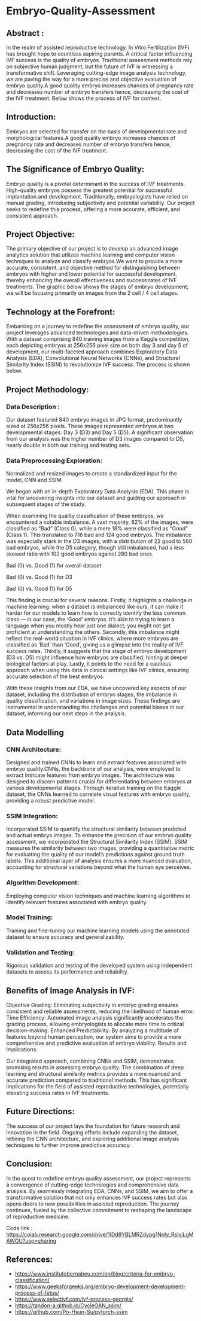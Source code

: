 # Embryo-Quality-Assessment

## Abstract :
In the realm of assisted reproductive technology, In Vitro Fertilization (IVF) has brought hope to countless aspiring parents. A critical factor influencing IVF success is the quality of embryos. Traditional assessment methods rely on subjective human judgment, but the future of IVF is witnessing a transformative shift. Leveraging cutting-edge image analysis technology, we are paving the way for a more precise and objective evaluation of embryo quality.A good quality embryo increases chances of pregnancy rate and decreases number of embryo transfers hence, decreasing the cost of the IVF treatment. Below shows the process of IVF for context.


## Introduction:
Embryos are selected for transfer on the basis of developmental rate and morphological features.A good quality embryo increases chances of pregnancy rate and decreases number of embryo transfers hence, decreasing the cost of the IVF treatment.


## The Significance of Embryo Quality:
Embryo quality is a pivotal determinant in the success of IVF treatments. High-quality embryos possess the greatest potential for successful implantation and development. Traditionally, embryologists have relied on manual grading, introducing subjectivity and potential variability. Our project seeks to redefine this process, offering a more accurate, efficient, and consistent approach.


## Project Objective:
The primary objective of our project is to develop an advanced image analytics solution that utilizes machine learning and computer vision techniques to analyze and classify embryos.We want to provide a more accurate, consistent, and objective method for distinguishing between embryos with higher and lower potential for successful development, thereby enhancing the overall effectiveness and success rates of IVF treatments. The graphic below shows the stages of embryo development; we will be focusing primarily on images from the 2 cell / 4 cell stages.


## Technology at the Forefront:
Embarking on a journey to redefine the assessment of embryo quality, our project leverages advanced technologies and data-driven methodologies. With a dataset comprising 840 training images from a Kaggle competition, each depicting embryos at 256x256 pixel size on both day 3 and day 5 of development, our multi-faceted approach combines Exploratory Data Analysis (EDA), Convolutional Neural Networks (CNNs), and Structural Similarity Index (SSIM) to revolutionize IVF success. The process is shown below.


## Project Methodology:

### Data Description :
Our dataset featured 840 embryo images in JPG format, predominantly sized at 256x256 pixels. These images represented embryos at two developmental stages: Day 3 (D3) and Day 5 (D5). A significant observation from our analysis was the higher number of D3 images compared to D5, nearly double in both our training and testing sets.


### Data Preprocessing Exploration:
Normalized and resized images to create a standardized input for the model, CNN and SSIM.


We began with an in-depth Exploratory Data Analysis (EDA). This phase is vital for uncovering insights into our dataset and guiding our approach in subsequent stages of the study.


When examining the quality classification of these embryos, we encountered a notable imbalance. A vast majority, 82% of the images, were classified as “Bad” (Class 0), while a mere 18% were classified as “Good” (Class 1). This translated to 716 bad and 124 good embryos. The imbalance was especially stark in the D3 images, with a distribution of 22 good to 560 bad embryos, while the D5 category, though still imbalanced, had a less skewed ratio with 102 good embryos against 280 bad ones.


Bad (0) vs. Good (1) for overall dataset


Bad (0) vs. Good (1) for D3


Bad (0) vs. Good (1) for D5

This finding is crucial for several reasons. Firstly, it highlights a challenge in machine learning: when a dataset is imbalanced like ours, it can make it harder for our models to learn how to correctly identify the less common class — in our case, the ‘Good’ embryos. It’s akin to trying to learn a language when you mostly hear just one dialect; you might not get proficient at understanding the others. Secondly, this imbalance might reflect the real-world situation in IVF clinics, where more embryos are classified as ‘Bad’ than ‘Good’, giving us a glimpse into the reality of IVF success rates. Thirdly, it suggests that the stage of embryo development (D3 vs. D5) might influence how embryos are classified, hinting at deeper biological factors at play. Lastly, it points to the need for a cautious approach when using this data in clinical settings like IVF clinics, ensuring accurate selection of the best embryos.

With these insights from our EDA, we have uncovered key aspects of our dataset, including the distribution of embryo stages, the imbalance in quality classification, and variations in image sizes. These findings are instrumental in understanding the challenges and potential biases in our dataset, informing our next steps in the analysis.

## Data Modelling

### CNN Architecture:

Designed and trained CNNs to learn and extract features associated with embryo quality.CNNs, the backbone of our analysis, were employed to extract intricate features from embryo images. The architecture was designed to discern patterns crucial for differentiating between embryos at various developmental stages. Through iterative training on the Kaggle dataset, the CNNs learned to correlate visual features with embryo quality, providing a robust predictive model.

### SSIM Integration:
Incorporated SSIM to quantify the structural similarity between predicted and actual embryo images. To enhance the precision of our embryo quality assessment, we incorporated the Structural Similarity Index (SSIM). SSIM measures the similarity between two images, providing a quantitative metric for evaluating the quality of our model’s predictions against ground truth labels. This additional layer of analysis ensures a more nuanced evaluation, accounting for structural variations beyond what the human eye perceives.

### Algorithm Development:
Employing computer vision techniques and machine learning algorithms to identify relevant features associated with embryo quality.


### Model Training:
Training and fine-tuning our machine learning models using the annotated dataset to ensure accuracy and generalizability.

### Validation and Testing:
Rigorous validation and testing of the developed system using independent datasets to assess its performance and reliability.

## Benefits of Image Analysis in IVF:
Objective Grading: Eliminating subjectivity in embryo grading ensures consistent and reliable assessments, reducing the likelihood of human error.
Time Efficiency: Automated image analysis significantly accelerates the grading process, allowing embryologists to allocate more time to critical decision-making.
Enhanced Predictability: By analyzing a multitude of features beyond human perception, our system aims to provide a more comprehensive and predictive evaluation of embryo viability.
Results and Implications:

Our integrated approach, combining CNNs and SSIM, demonstrates promising results in assessing embryo quality. The combination of deep learning and structural similarity metrics provides a more nuanced and accurate prediction compared to traditional methods. This has significant implications for the field of assisted reproductive technologies, potentially elevating success rates in IVF treatments.


## Future Directions:
The success of our project lays the foundation for future research and innovation in the field. Ongoing efforts include expanding the dataset, refining the CNN architecture, and exploring additional image analysis techniques to further improve predictive accuracy.


## Conclusion:
In the quest to redefine embryo quality assessment, our project represents a convergence of cutting-edge technologies and comprehensive data analysis. By seamlessly integrating EDA, CNNs, and SSIM, we aim to offer a transformative solution that not only enhances IVF success rates but also opens doors to new possibilities in assisted reproduction. The journey continues, fueled by the collective commitment to reshaping the landscape of reproductive medicine.

Code link : https://colab.research.google.com/drive/1IDd8YBLMRZdypg1NnIy_RslvjLgMAWOU?usp=sharing


## References:
- https://www.institutobernabeu.com/en/blog/criteria-for-embryo-classification/
- https://www.geeksforgeeks.org/embryo-development-development-process-of-fetus/
- https://www.selectivf.com/ivf-process-georgia/
- https://tandon-a.github.io/CycleGAN_ssim/
- https://github.com/Po-Hsun-Su/pytorch-ssim

